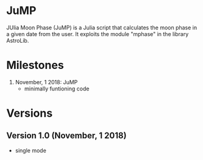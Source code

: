 # JuMP
JUlia Moon Phase (JuMP) is a Julia script that calculates the moon phase in a given date from the user. It exploits the module "mphase" in the library AstroLib.

# Milestones 
1. November, 1 2018: JuMP
   - minimally funtioning code

# Versions
## Version 1.0 (November, 1 2018)
- single mode
